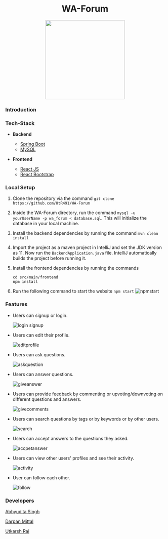 <h1 align=center>WA-Forum</h1>
<p align = center><img src="https://user-images.githubusercontent.com/59697798/114752616-20fab300-9d74-11eb-96b5-9ed819e3e13c.png" width="250" align="centre"/></p>

### Introduction

### Tech-Stack
-  **Backend**

    

    - [Spring Boot](https://spring.io/projects/spring-boot)
    - [MySQL](https://www.mysql.com/)

-  **Frontend**
    

    - [React JS](https://reactjs.org/)
    - [React Bootstrap](https://react-bootstrap.github.io/)

### Local Setup

   

1. Clone the repository via the command  ``git clone https://github.com/UtR491/WA-Forum``
2. Inside the WA-Forum directory, run the command `mysql -u yourUserName -p wa_forum < database.sql`. This will initialize the database in your local machine.
3. Install the backend dependencies by running the command `mvn clean install`
4. Import the project as a maven project in IntelliJ and set the JDK version as 11. Now run the `BackendApplication.java` file. IntelliJ automatically builds the project before running it.
5. Install the frontend dependencies by running the commands

    ```
    cd src/main/frontend
    npm install
    ```
6. Run the following command to start the website `npm start`
    ![npmstart](https://user-images.githubusercontent.com/59697798/114817836-55a05600-9dd8-11eb-855a-a5d810dd5d68.gif)



### Features

- Users can signup or login.

     ![login signup](https://user-images.githubusercontent.com/59697798/114818321-3bb34300-9dd9-11eb-8f41-7a532395db61.gif)
    
- Users can edit their profile.

     ![editprofile](https://user-images.githubusercontent.com/59697798/114825048-58ed0f00-9de3-11eb-8304-6626742d43e5.gif)
     
 - Users can ask questions.
 
     ![askquestion](https://user-images.githubusercontent.com/59697798/114825114-6efacf80-9de3-11eb-86b6-69bc6a562659.gif)
     
- Users can answer questions.

     ![giveanswer](https://user-images.githubusercontent.com/59697798/114825153-79b56480-9de3-11eb-9785-3f5c76b913a1.gif)
     
- Users can provide feedback by commenting or upvoting/downvoting on different questions and answers.

     ![givecomments](https://user-images.githubusercontent.com/59697798/114825185-846ff980-9de3-11eb-97c0-7883015cb4d4.gif)
     
- Users can search questions by tags or by keywords or by other users.

     ![search](https://user-images.githubusercontent.com/59697798/114827752-b5056280-9de6-11eb-9af6-4e1bc7f41d14.gif)

    
- Users can accept answers to the questions they asked. 
      
     ![accpetanswer](https://user-images.githubusercontent.com/59697798/114825491-ecbedb00-9de3-11eb-9544-89dcfb473294.gif)
     
- Users can view other users' profiles and see their activity.
     
     ![activity](https://user-images.githubusercontent.com/59697798/114828082-1c231700-9de7-11eb-9283-40468845965d.gif)

       
- User can follow each other.
      
     ![follow](https://user-images.githubusercontent.com/59697798/114827928-e5e59780-9de6-11eb-83f4-9bfe0758234b.gif)


### Developers
[Abhyudita Singh](@singhabhyudita) 

[Darpan Mittal](@darpan1107)

[Utkarsh Rai](@UtR491) 
